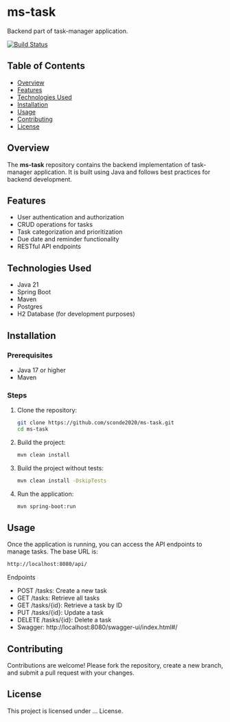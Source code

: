 # ms-task

Backend part of task-manager application.

[![Build Status](https://c366-2001-861-36c1-be50-a094-98ed-991a-74f6.ngrok-free.app/job/ms-task-pipeline/badge/icon)](https://c366-2001-861-36c1-be50-a094-98ed-991a-74f6.ngrok-free.app/job/ms-task-pipeline/)


## Table of Contents

- [Overview](#overview)
- [Features](#features)
- [Technologies Used](#technologies-used)
- [Installation](#installation)
- [Usage](#usage)
- [Contributing](#contributing)
- [License](#license)

## Overview

The **ms-task** repository contains the backend implementation of task-manager application. 
It is built using Java and follows best practices for backend development.

## Features

- User authentication and authorization
- CRUD operations for tasks
- Task categorization and prioritization
- Due date and reminder functionality
- RESTful API endpoints

## Technologies Used

- Java 21
- Spring Boot
- Maven
- Postgres
- H2 Database (for development purposes)

## Installation

### Prerequisites

- Java 17 or higher
- Maven

### Steps

1. Clone the repository:

   ```bash
   git clone https://github.com/sconde2020/ms-task.git
   cd ms-task
   ```

2. Build the project:
    ```bash
    mvn clean install
    ```

3. Build the project without tests:
    ```bash
    mvn clean install -DskipTests
    ```
   
4. Run the application:
   ```bash
   mvn spring-boot:run
   ```

## Usage
Once the application is running, you can access the API endpoints to manage tasks. The base URL is:

   ```bash
   http://localhost:8080/api/
   ```
Endpoints
- POST /tasks: Create a new task
- GET /tasks: Retrieve all tasks
- GET /tasks/{id}: Retrieve a task by ID
- PUT /tasks/{id}: Update a task
- DELETE /tasks/{id}: Delete a task
- Swagger: http://localhost:8080/swagger-ui/index.html#/

## Contributing
Contributions are welcome! Please fork the repository, create a new branch, and submit a pull request with your changes.

## License
This project is licensed under ... License.
